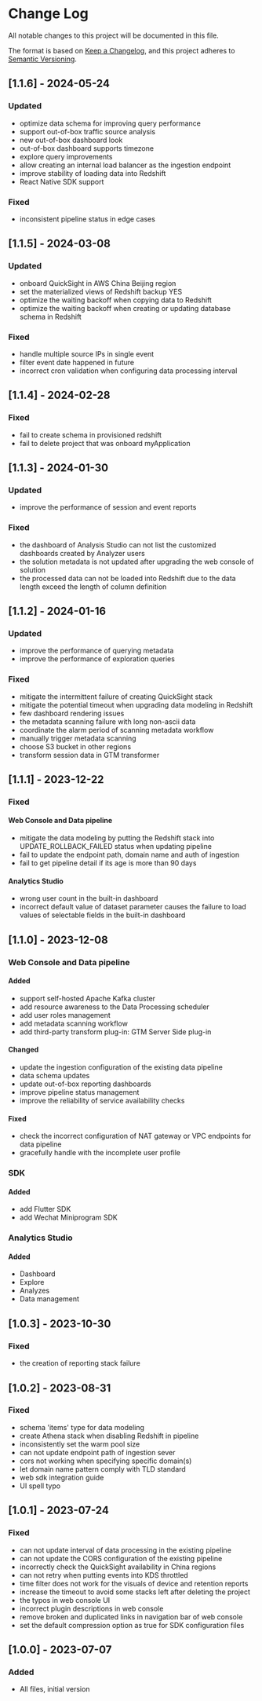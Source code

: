 # Change Log

All notable changes to this project will be documented in this file.

The format is based on [Keep a Changelog](https://keepachangelog.com/en/1.0.0/),
and this project adheres to [Semantic Versioning](https://semver.org/spec/v2.0.0.html).

## [1.1.6] - 2024-05-24

### Updated

* optimize data schema for improving query performance
* support out-of-box traffic source analysis
* new out-of-box dashboard look
* out-of-box dashboard supports timezone
* explore query improvements
* allow creating an internal load balancer as the ingestion endpoint
* improve stability of loading data into Redshift
* React Native SDK support

### Fixed

* inconsistent pipeline status in edge cases

## [1.1.5] - 2024-03-08

### Updated

* onboard QuickSight in AWS China Beijing region
* set the materialized views of Redshift backup YES
* optimize the waiting backoff when copying data to Redshift
* optimize the waiting backoff when creating or updating database schema in Redshift

### Fixed

* handle multiple source IPs in single event
* filter event date happened in future
* incorrect cron validation when configuring data processing interval

## [1.1.4] - 2024-02-28

### Fixed

* fail to create schema in provisioned redshift
* fail to delete project that was onboard myApplication


## [1.1.3] - 2024-01-30

### Updated

* improve the performance of session and event reports

### Fixed

* the dashboard of Analysis Studio can not list the customized dashboards created by Analyzer users
* the solution metadata is not updated after upgrading the web console of solution
* the processed data can not be loaded into Redshift due to the data length exceed the length of column definition

## [1.1.2] - 2024-01-16

### Updated

* improve the performance of querying metadata
* improve the performance of exploration queries

### Fixed

* mitigate the intermittent failure of creating QuickSight stack
* mitigate the potential timeout when upgrading data modeling in Redshift
* few dashboard rendering issues
* the metadata scanning failure with long non-ascii data
* coordinate the alarm period of scanning metadata workflow
* manually trigger metadata scanning
* choose S3 bucket in other regions
* transform session data in GTM transformer

## [1.1.1] - 2023-12-22

### Fixed

#### Web Console and Data pipeline

* mitigate the data modeling by putting the Redshift stack into UPDATE_ROLLBACK_FAILED status when updating pipeline
* fail to update the endpoint path, domain name and auth of ingestion
* fail to get pipeline detail if its age is more than 90 days

#### Analytics Studio

* wrong user count in the built-in dashboard
* incorrect default value of dataset parameter causes the failure to load values of selectable fields in the built-in dashboard

## [1.1.0] - 2023-12-08

### Web Console and Data pipeline

#### Added

* support self-hosted Apache Kafka cluster
* add resource awareness to the Data Processing scheduler
* add user roles management
* add metadata scanning workflow
* add third-party transform plug-in: GTM Server Side plug-in

#### Changed

* update the ingestion configuration of the existing data pipeline
* data schema updates
* update out-of-box reporting dashboards
* improve pipeline status management
* improve the reliability of service availability checks

#### Fixed

* check the incorrect configuration of NAT gateway or VPC endpoints for data pipeline
* gracefully handle with the incomplete user profile

### SDK

#### Added

* add Flutter SDK
* add Wechat Miniprogram SDK

### Analytics Studio

#### Added

* Dashboard
* Explore
* Analyzes
* Data management

## [1.0.3] - 2023-10-30

### Fixed

- the creation of reporting stack failure

## [1.0.2] - 2023-08-31

### Fixed

- schema 'items' type for data modeling
- create Athena stack when disabling Redshift in pipeline
- inconsistently set the warm pool size
- can not update endpoint path of ingestion sever
- cors not working when specifying specific domain(s)
- let domain name pattern comply with TLD standard
- web sdk integration guide
- UI spell typo

## [1.0.1] - 2023-07-24

### Fixed

- can not update interval of data processing in the existing pipeline
- can not update the CORS configuration of the existing pipeline
- incorrectly check the QuickSight availability in China regions
- can not retry when putting events into KDS throttled
- time filter does not work for the visuals of device and retention reports
- increase the timeout to avoid some stacks left after deleting the project
- the typos in web console UI
- incorrect plugin descriptions in web console
- remove broken and duplicated links in navigation bar of web console
- set the default compression option as true for SDK configuration files

## [1.0.0] - 2023-07-07

### Added

- All files, initial version
